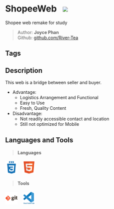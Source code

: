 # ShopeeWeb &nbsp; <a href=""> <img src="https://media.giphy.com/media/oaHyOvAj7nWEpe5Jgn/giphy.gif" width="80"> </a> 
Shopee web remake for study  
> Author: __Joyce Phan__  
> Github: <a href="https://github.com/River-Tea">github.com/River-Tea</a>

## Tags


## Description
This web is a bridge between seller and buyer.
-   Advantage:
    -   Logistics Arrangement and Functional
    -   Easy to Use
    -   Fresh, Quality Content
-   Disadvantage:
    -   Not readily accessible contact and location
    -   Still not optimized for Mobile

## Languages and Tools
> #### Languages 
<img src="https://github.com/devicons/devicon/blob/master/icons/css3/css3-plain-wordmark.svg" width="40" height="40"> &nbsp;&nbsp;
<img src="https://github.com/devicons/devicon/blob/master/icons/html5/html5-original.svg" width="40" height="40">
> #### Tools
<img src="https://github.com/devicons/devicon/blob/master/icons/git/git-original-wordmark.svg" width="40" height="40"/> &nbsp;&nbsp;
<img src="https://github.com/devicons/devicon/blob/master/icons/vscode/vscode-original-wordmark.svg" width="40" height="40">






